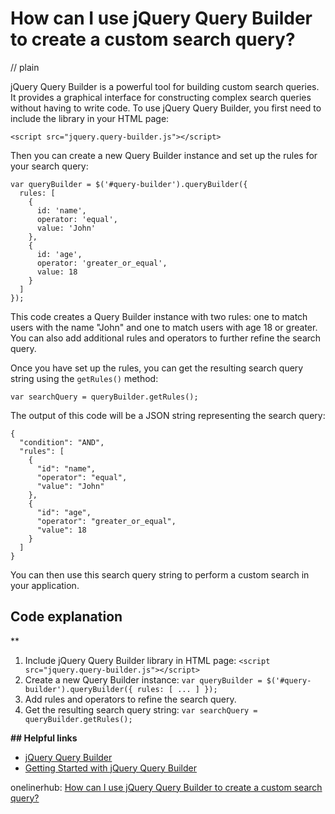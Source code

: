 # How can I use jQuery Query Builder to create a custom search query?
// plain

jQuery Query Builder is a powerful tool for building custom search queries. It provides a graphical interface for constructing complex search queries without having to write code. To use jQuery Query Builder, you first need to include the library in your HTML page:

```
<script src="jquery.query-builder.js"></script>
```

Then you can create a new Query Builder instance and set up the rules for your search query:

```
var queryBuilder = $('#query-builder').queryBuilder({
  rules: [
    {
      id: 'name',
      operator: 'equal',
      value: 'John'
    },
    {
      id: 'age',
      operator: 'greater_or_equal',
      value: 18
    }
  ]
});
```

This code creates a Query Builder instance with two rules: one to match users with the name "John" and one to match users with age 18 or greater. You can also add additional rules and operators to further refine the search query.

Once you have set up the rules, you can get the resulting search query string using the `getRules()` method:

```
var searchQuery = queryBuilder.getRules();
```

The output of this code will be a JSON string representing the search query:

```
{
  "condition": "AND",
  "rules": [
    {
      "id": "name",
      "operator": "equal",
      "value": "John"
    },
    {
      "id": "age",
      "operator": "greater_or_equal",
      "value": 18
    }
  ]
}
```

You can then use this search query string to perform a custom search in your application.

## Code explanation
**

1. Include jQuery Query Builder library in HTML page: `<script src="jquery.query-builder.js"></script>`
2. Create a new Query Builder instance: `var queryBuilder = $('#query-builder').queryBuilder({ rules: [ ... ] });`
3. Add rules and operators to refine the search query.
4. Get the resulting search query string: `var searchQuery = queryBuilder.getRules();`

**## Helpful links**

- [jQuery Query Builder](https://querybuilder.js.org/)
- [Getting Started with jQuery Query Builder](https://querybuilder.js.org/getting_started.html)

onelinerhub: [How can I use jQuery Query Builder to create a custom search query?](https://onelinerhub.com/jquery/how-can-i-use-jquery-query-builder-to-create-a-custom-search-query)